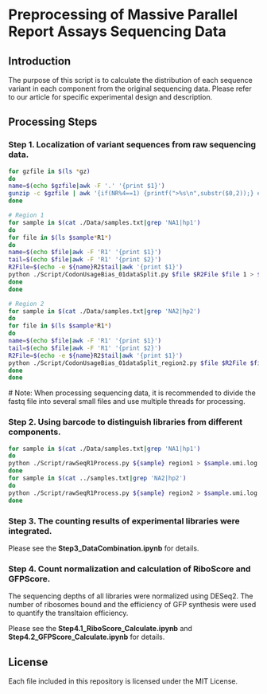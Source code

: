 # Preprocessing of Massive Parallel Report Assays Sequencing Data

## Introduction
The purpose of this script is to calculate the distribution of each sequence variant in each component from the original sequencing data. Please refer to our article for specific experimental design and description.

## Processing Steps

### Step 1. Localization of variant sequences from raw sequencing data.

``` bash
for gzfile in $(ls *gz)
do
name=$(echo $gzfile|awk -F '.' '{print $1}')
gunzip -c $gzfile | awk '{if(NR%4==1) {printf(">%s\n",substr($0,2));} else if(NR%4==2) print;}' > $name.fa
done

# Region 1
for sample in $(cat ./Data/samples.txt|grep 'NA1|hp1')
do
for file in $(ls $sample*R1*)
do
name=$(echo $file|awk -F 'R1' '{print $1}')
tail=$(echo $file|awk -F 'R1' '{print $2}')
R2File=$(echo -e ${name}R2$tail|awk '{print $1}')
python ./Script/CodonUsageBias_01dataSplit.py $file $R2File $file 1 > $file.log
done
done

# Region 2
for sample in $(cat ./Data/samples.txt|grep 'NA2|hp2')
do
for file in $(ls $sample*R1*)
do
name=$(echo $file|awk -F 'R1' '{print $1}')
tail=$(echo $file|awk -F 'R1' '{print $2}')
R2File=$(echo -e ${name}R2$tail|awk '{print $1}')
python ./Script/CodonUsageBias_01dataSplit_region2.py $file $R2File $file 1 > $file.log
done
done
```
\# Note: When processing sequencing data, it is recommended to divide the fastq file into several small files and use multiple threads for processing.

### Step 2. Using barcode to distinguish libraries from different components.

``` bash
for sample in $(cat ./Data/samples.txt|grep 'NA1|hp1')
do
python ./Script/rawSeqR1Process.py ${sample} region1 > $sample.umi.log
done
for sample in $(cat ../samples.txt|grep 'NA2|hp2')
do
python ./Script/rawSeqR1Process.py ${sample} region2 > $sample.umi.log
done
```

### Step 3. The counting results of experimental libraries were integrated.

Please see the **Step3_DataCombination.ipynb** for details.

### Step 4. Count normalization and calculation of RiboScore and GFPScore.
The sequencing depths of all libraries were normalized using DESeq2. 
The number of ribosomes bound and the efficiency of GFP synthesis were used to quantify the transltaion efficiency.

Please see the **Step4.1_RiboScore_Calculate.ipynb** and **Step4.2_GFPScore_Calculate.ipynb** for details.

## License
Each file included in this repository is licensed under the MIT License.
